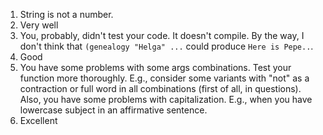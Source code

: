1. String is not a number.
2. Very well
3. You, probably, didn't test your code. It doesn't compile. By the way, I don't think that `(genealogy "Helga" ...` could produce `Here is Pepe..`.
4. Good
5. You have some problems with some args combinations. Test your function more thoroughly. E.g., consider some variants with "not" as a contraction or full word in all combinations (first of all, in questions). Also, you have some problems with capitalization. E.g., when you have lowercase subject in an affirmative sentence.
6. Excellent
